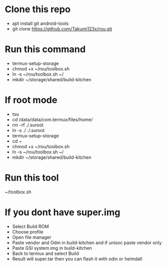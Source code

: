 # Clone this repo
- apt install git android-tools
- git clone https://github.com/Takumi123x/rou.git

# Run this command
- termux-setup-storage
- chmod +x ~/rou/toolbox.sh
- ln -s ~/rou/toolbox.sh ~/
- mkdir ~/storage/shared/build-kitchen

# If root mode
- tsu
- cd /data/data/com.termux/files/home/
- rm -rf ./.suroot
- ln -s ./ ./.suroot
- termux-setup-storage
- cd ~
- chmod +x ~/rou/toolbox.sh
- ln -s ~/rou/toolbox.sh ~/
- mkdir ~/storage/shared/build-kitchen

# Run this tool
~/toolbox.sh

# If you dont have super.img
- Select Build ROM
- Choose profile
- Open file manager
- Paste vendor and Odm in build-kitchen and if unisoc paste vendor only
- Paste GSI system.img in build-kitchen
- Back to termux and select Build
- Result will super.tar then you can flash it with odin or heimdall
